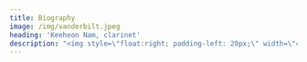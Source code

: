 ```yaml
---
title: Biography
image: /img/vanderbilt.jpeg
heading: 'Keeheon Nam, clarinet'
description: "<img style=\"float:right; padding-left: 20px;\" width=\"45%\" src=\"/img/keeheon nam by derrick brady emf.jpg\" />\n\nFrom Eden Prairie, Minnesota, Keeheon Nam is a fourth-year student at Vanderbilt University’s Blair School of Music and is a Cornelius Vanderbilt Scholar. \r\r\n\t\nKeeheon served as principal clarinet in the Nashville Sinfonietta under the invitation of Maestro Dean Whiteside. He has also enjoyed many performances with the Vanderbilt Orchestra and Wind Symphony, where he has held principal positions in both ensembles. He has been featured in student showcases for both solo and chamber repertoire. He was a finalist in the 2017 Vanderbilt Concerto Competition and was a winner of the 2017 Eastern Music Festival Concerto Competition. Most recently, he was named the winner of the 2017 Tennessee MTNA Young Artists Woodwind Competition. \n\nKeeheon has received many awards and honors during his time at Blair, receiving the 2017 Andrew Sang Han Memorial Prize, the 2016 Elliot and Ailsa Newman Woodwind Prize, and a 2016 recipient of the Heard Summer Travel Award.\n\nDuring two summers as a student at the Birch Creek Summer Symphony Orchestra, Keeheon won the 2012 Concerto Competition. He has also been a featured solo artist on Nashville’s Classical 91.1 WFCL “Live in Studio C” program and has also been heard on Minneapolis’ 99.5 KSJN and Door County’s 93.9 WDOR. In February of 2016, Keeheon made his Blair School concerto debut, when he was asked to be a guest clarinetist with the Blair Faculty Woodwind Quintet as featured soloists in the world premiere of Michael Alec Rose’s Wind Ode.\n\nKeeheon has participated in many masterclasses, notably in the masterclasses of David Shifrin, Jon Manasse, Fergus McWilliam, Ricardo Morales, Mark Nuccio, Ari Streisfeld, and Walter Seyfarth. He was selected to be a participant in the 2016 Hidden Valley Institute of Music’s Masterclass Series with Mark Nuccio and was selected to participate in the 2017 Vanderbilt Music Académie program in Aix-en-Provence, France.\n\nKeeheon’s major teachers have been Bil Jackson, James Zimmermann, Burt Hara, and Alexander Fiterstein.\r"
---
```


